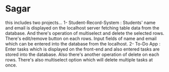 # Sagar

this includes two projects...
1- Student-Record-System : Students' name and email is displayed on the localhost server fetching table data from the database. And there's operation of multiselect and delete the selected rows. There's edit/remove button on each rows. Input fields of name and email which can be entered into the database from the localhost.
2- To-Do App : Enter tasks which is displayed on the front-end and also entered tasks are stored into the database. Also there's another operation of delete on each rows. There's also multiselect option which will delete multiple tasks at once.
